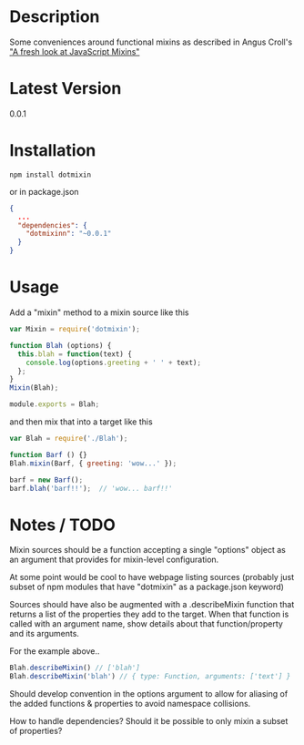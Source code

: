 # Description

Some conveniences around functional mixins as described in Angus Croll's ["A fresh look at JavaScript Mixins"](http://javascriptweblog.wordpress.com/2011/05/31/a-fresh-look-at-javascript-mixins/) 


# Latest Version

0.0.1

# Installation
```
npm install dotmixin
```

or in package.json 

```json
{
  ...
  "dependencies": {
    "dotmixinn": "~0.0.1"
  }
}
```

# Usage

Add a "mixin" method to a mixin source like this
```js
var Mixin = require('dotmixin');

function Blah (options) {
  this.blah = function(text) {
    console.log(options.greeting + ' ' + text);
  };
}
Mixin(Blah);

module.exports = Blah;
```

and then mix that into a target like this
```js
var Blah = require('./Blah');

function Barf () {}
Blah.mixin(Barf, { greeting: 'wow...' });

barf = new Barf();
barf.blah('barf!!');  // 'wow... barf!!'

```

# Notes / TODO

Mixin sources should be a function accepting a single "options" object as an argument that provides for mixin-level configuration. 

At some point would be cool to have webpage listing sources (probably just subset of npm modules that have "dotmixin" as a package.json keyword)

Sources should have also be augmented with a .describeMixin function that returns a list of the properties they add to the target. When that function is called with an argument name, show details about that function/property and its arguments.

For the example above.. 
```js
Blah.describeMixin() // ['blah']
Blah.describeMixin('blah') // { type: Function, arguments: ['text'] }
```

Should develop convention in the options argument to allow for aliasing of the added functions & properties to avoid namespace collisions.

How to handle dependencies? Should it be possible to only mixin a subset of properties? 





